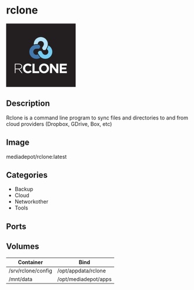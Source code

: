 # rclone

![Logo](images/rclone.png)

## Description
Rclone is a command line program to sync files and directories to and from cloud providers (Dropbox, GDrive, Box, etc)

## Image
mediadepot/rclone:latest

## Categories
- Backup
- Cloud
- Networkother
- Tools

## Ports

## Volumes
| Container | Bind |
|-----------|------|
| /srv/rclone/config | /opt/appdata/rclone |
| /mnt/data | /opt/mediadepot/apps |

